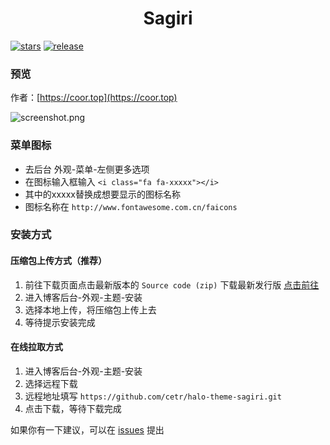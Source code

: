 <h1 align="center">Sagiri</h1>
    
[![stars](https://flat.badgen.net/github/stars/cetr/halo-theme-sagiri)](https://github.com/cetr/halo-theme-sagiri)
[![release](https://img.shields.io/github/v/release/cetr/halo-theme-sagiri.svg?style=flat-square)](https://github.com/cetr/halo-theme-sagiri)

### 预览

作者：[https://coor.top](https://coor.top)

![screenshot.png](https://cdn.jsdelivr.net/gh/cetr/halo-theme-sagiri@latest/screenshot.png)

### 菜单图标

- 去后台 外观-菜单-左侧更多选项
- 在图标输入框输入 `<i class="fa fa-xxxxx"></i>`
- 其中的xxxxx替换成想要显示的图标名称
- 图标名称在 `http://www.fontawesome.com.cn/faicons`

### 安装方式

#### 压缩包上传方式（推荐）

1. 前往下载页面点击最新版本的 `Source code (zip)` 下载最新发行版 [点击前往](https://github.com/cetr/halo-theme-sagiri/releases)
2. 进入博客后台-外观-主题-安装
3. 选择本地上传，将压缩包上传上去
4. 等待提示安装完成

#### 在线拉取方式

1. 进入博客后台-外观-主题-安装
2. 选择远程下载
3. 远程地址填写 `https://github.com/cetr/halo-theme-sagiri.git`
5. 点击下载，等待下载完成

如果你有一下建议，可以在 [issues](https://github.com/cetr/halo-theme-sagiri/issues) 提出
